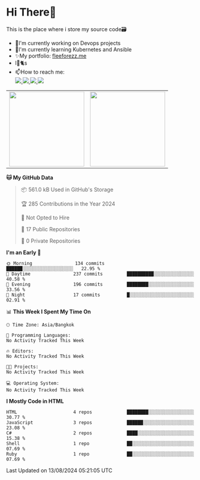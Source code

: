 # Hi There👋

This is the place where i store my source code🗃️
<ul>
    <li>🔭I'm currently working on Devops projects</li>
    <li>🌿I'm currently learning Kubernetes and Ansible</li>
    <li>✨My portfolio: <a href="https://fleeforezz.me" target="_blank">fleeforezz.me</a> </li>
    <li>I💖🐈s</li>
    <li>📫How to reach me: </li>
    <a href="https://www.facebook.com/profile.php?id=100091778170480" target="_blank">
        <img src="https://img.shields.io/badge/Facebook-1877F2?style=for-the-badge&logo=facebook&logoColor=white">
    </a>
    <a href="https://www.instagram.com/tmn_nhat/" target="_blank">
        <img src="https://img.shields.io/badge/Instagram-E4405F?style=for-the-badge&logo=instagram&logoColor=white">
    </a>
    <a href="https://www.linkedin.com/in/nh%E1%BA%ADt-tr%C6%B0%C6%A1ng-420723278/" target="_blank">
        <img src="https://img.shields.io/badge/LinkedIn-0077B5?style=for-the-badge&logo=linkedin&logoColor=white">
    </a>
    <a href="https://fleeforezz.me" target="_blank">
        <img src="https://img.shields.io/badge/🦄 Portfolio-e0e0e0?style=for-the-badge&logo=&logoColor=080A13">
    </a>
</ul>

<table width="100%">
 <tr>
   <td width="50%">

<!-- &nbsp; <br> [![spotify-github-profile](https://spotify-github-profile.vercel.app/api/view?uid=317mmez3p642s7bangddhiopxeua&cover_image=true&theme=novatorem&show_offline=false&background_color=121212&interchange=true&bar_color=8e52ff&bar_color_cover=false)](https://github.com/kittinan/spotify-github-profile) -->
<img height=200 align="center" src="https://github-readme-stats.vercel.app/api/top-langs/?username=fleeforezz&layout=compact&theme=nightowl" />

   </td>
   <td width="50%">

<!-- &nbsp; <br> [![Anurag's GitHub stats](https://github-readme-stats.vercel.app/api?username=Fleeforezz&show_icons=true&theme=radical)](https://github.com/anuraghazra/github-readme-stats) -->
<img height=200 align="center" src="https://github-readme-stats.vercel.app/api?username=Fleeforezz&show_icons=true&theme=radical)](https://github.com/anuraghazra/github-readme-stats" />

   </td>
 </tr>
</table>

<!--START_SECTION:waka-->
**🐱 My GitHub Data** 

> 📦 561.0 kB Used in GitHub's Storage 
 > 
> 🏆 285 Contributions in the Year 2024
 > 
> 🚫 Not Opted to Hire
 > 
> 📜 17 Public Repositories 
 > 
> 🔑 0 Private Repositories 
 > 
**I'm an Early 🐤** 

```text
🌞 Morning                134 commits         ██████░░░░░░░░░░░░░░░░░░░   22.95 % 
🌆 Daytime                237 commits         ██████████░░░░░░░░░░░░░░░   40.58 % 
🌃 Evening                196 commits         ████████░░░░░░░░░░░░░░░░░   33.56 % 
🌙 Night                  17 commits          █░░░░░░░░░░░░░░░░░░░░░░░░   02.91 % 
```


📊 **This Week I Spent My Time On** 

```text
🕑︎ Time Zone: Asia/Bangkok

💬 Programming Languages: 
No Activity Tracked This Week

🔥 Editors: 
No Activity Tracked This Week

🐱‍💻 Projects: 
No Activity Tracked This Week

💻 Operating System: 
No Activity Tracked This Week
```

**I Mostly Code in HTML** 

```text
HTML                     4 repos             ████████░░░░░░░░░░░░░░░░░   30.77 % 
JavaScript               3 repos             ██████░░░░░░░░░░░░░░░░░░░   23.08 % 
C#                       2 repos             ████░░░░░░░░░░░░░░░░░░░░░   15.38 % 
Shell                    1 repo              ██░░░░░░░░░░░░░░░░░░░░░░░   07.69 % 
Ruby                     1 repo              ██░░░░░░░░░░░░░░░░░░░░░░░   07.69 % 
```




 Last Updated on 13/08/2024 05:21:05 UTC
<!--END_SECTION:waka-->